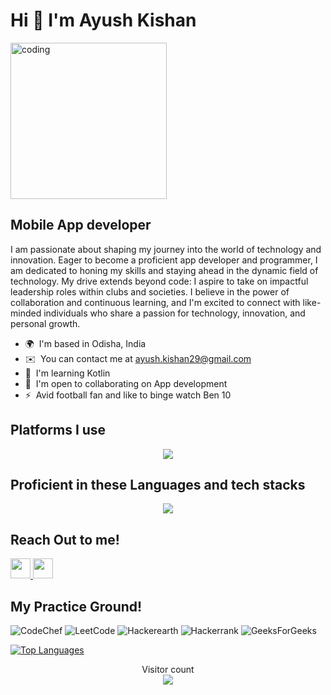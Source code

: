 Hi 👋 I'm Ayush Kishan
=============================
<img align="centre" alt="coding" heigth="10"  src="https://media2.giphy.com/media/CuuSHzuc0O166MRfjt/giphy.webp?cid=790b7611k0pqdrohaeqd60weqgjwkco27larfhihcaz3jf8y&ep=v1_gifs_search&rid=giphy.webp&ct=g" width="250">

Mobile App developer
--------------------

I am passionate about shaping my journey into the world of technology and innovation. Eager to become a proficient app developer and programmer, I am dedicated to honing my skills and staying ahead in the dynamic field of technology. My drive extends beyond code: I aspire to take on impactful leadership roles within clubs and societies. I believe in the power of collaboration and continuous learning, and I'm excited to connect with like-minded individuals who share a passion for technology, innovation, and personal growth.

*   🌍  I'm based in Odisha, India
*   ✉️  You can contact me at [ayush.kishan29@gmail.com](mailto:ayush.kishan29@gmail.com)
*   🧠  I'm learning Kotlin
*   🤝  I'm open to collaborating on App development
*   ⚡  Avid football fan and like to binge watch Ben 10 

Platforms I use
---------------
<p align="center">
  <a href="https://skillicons.dev">
    <img src="https://skillicons.dev/icons?i=git,androidstudio,github,linux,kali,redhat,notion,pycharm,vscode,idea,bash&perline=5" />
  </a>
</p>

Proficient in these Languages and tech stacks
---------------
<p align="center">
  <a href="https://skillicons.dev">
    <img src="https://skillicons.dev/icons?i=c,cpp,java,kotlin,py" />
  </a>
</p>

Reach Out to me!
---------------
                    
                  
                  
  <p align="left">
                      <a href="https://www.github.com/ayuhzkishan" target="_blank" rel="noreferrer">
                    <picture>
                    <source media="(prefers-color-scheme: dark)" srcset="https://raw.githubusercontent.com/danielcranney/readme-generator/main/public/icons/socials/github-dark.svg" />
                    <source media="(prefers-color-scheme: light)" srcset="https://raw.githubusercontent.com/danielcranney/readme-generator/main/public/icons/socials/github.svg" />
                    <img src="https://raw.githubusercontent.com/danielcranney/readme-generator/main/public/icons/socials/github.svg" width="32" height="32" />
                    </picture>
                    </a>
    
    
    
  <a href="https://www.linkedin.com/in/ayush-kishan" target="_blank" rel="noreferrer">
                    <picture>
                    <source media="(prefers-color-scheme: dark)" srcset="https://raw.githubusercontent.com/danielcranney/readme-generator/main/public/icons/socials/linkedin-dark.svg" />
                    <source media="(prefers-color-scheme: light)" srcset="https://raw.githubusercontent.com/danielcranney/readme-generator/main/public/icons/socials/linkedin.svg" />
                    <img src="https://raw.githubusercontent.com/danielcranney/readme-generator/main/public/icons/socials/linkedin.svg" width="32" height="32" />
                    </picture>
                    </a>
                    </p>

My Practice Ground!
-----------------
![CodeChef](https://img.shields.io/badge/CodeChef-%23964B00.svg?style=for-the-badge&logo=CodeChef&logoColor=white)
![LeetCode](https://img.shields.io/badge/LeetCode-000000?style=for-the-badge&logo=LeetCode&logoColor=#d16c06)
![Hackerearth](https://img.shields.io/badge/HackerEarth-%232C3454.svg?&style=for-the-badge&logo=HackerEarth&logoColor=Blue)
![Hackerrank](https://img.shields.io/badge/-Hackerrank-2EC866?style=for-the-badge&logo=HackerRank&logoColor=white)
![GeeksForGeeks](https://img.shields.io/badge/GeeksforGeeks-gray?style=for-the-badge&logo=geeksforgeeks&logoColor=35914c)  
  
  
  <a href="https://github.com/ayuhzkishan" align="left"><img src="https://github-readme-stats.vercel.app/api/top-langs/?username=ayuhzkishan&langs_count=10&title_color=0891b2&text_color=ffffff&icon_color=0891b2&bg_color=1c1917&hide_border=true&locale=en&custom_title=Top%20%Languages" alt="Top Languages" /></a>

   <p align="center"> 
  Visitor count<br>
  <img src="https://profile-counter.glitch.me/ayuhzkishan/count.svg" />
</p>

